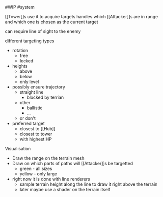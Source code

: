 #WIP 
#system 

[[Tower]]s use it to acquire targets
handles which [[Attacker]]s are in range and which one is chosen as the current target 

can require line of sight to the enemy

different targeting types 
- rotation
    - free
    - locked
- heights
    - above
    - below
    - only level
- possibly ensure trajectory
    - straight line 
        - blocked by terrian
    - other  
        - ballistic
        - ...
    - or don't
- preferred target
    - closest to [[Hub]]
    - closest to tower
    - with highest HP


Visualisation
- Draw the range on the terrain mesh
- Draw on which parts of paths will [[Attacker]]s be targetted
    - green - all sizes
    - yellow - only large 
- right now it is done with line renderers
    - sample terrain height along the line to draw it right above the terrain
    - later maybe use a shader on the terrain itself